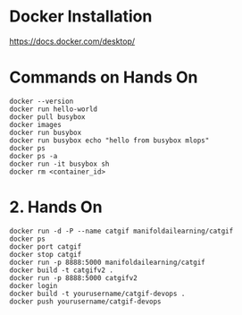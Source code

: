 # Docker Installation

https://docs.docker.com/desktop/

# Commands on Hands On

```
docker --version
docker run hello-world
docker pull busybox
docker images
docker run busybox
docker run busybox echo "hello from busybox mlops"
docker ps
docker ps -a
docker run -it busybox sh
docker rm <container_id>
```

# 2. Hands On


```
docker run -d -P --name catgif manifoldailearning/catgif
docker ps
docker port catgif
docker stop catgif
docker run -p 8888:5000 manifoldailearning/catgif
docker build -t catgifv2 .
docker run -p 8888:5000 catgifv2
docker login
docker build -t yourusername/catgif-devops .
docker push yourusername/catgif-devops
```

